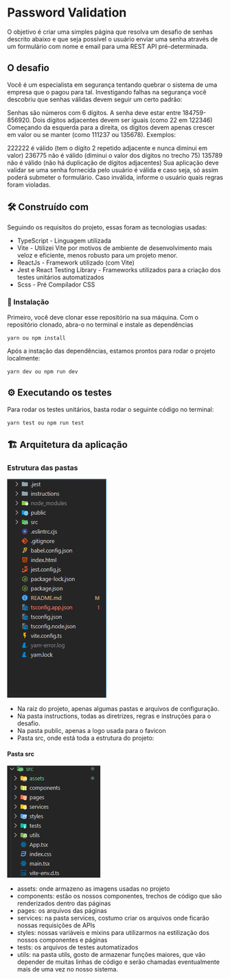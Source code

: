 # Password Validation

O objetivo é criar uma simples página que resolva um desafio de senhas descrito abaixo e que seja possível o usuário enviar uma senha através de um formulário com nome e email para uma REST API pré-determinada.

## O desafio

Você é um especialista em segurança tentando quebrar o sistema de uma empresa que o pagou para tal. Investigando falhas na segurança você descobriu que senhas válidas devem seguir um certo padrão:

Senhas são números com 6 dígitos.
A senha deve estar entre 184759-856920.
Dois dígitos adjacentes devem ser iguais (como 22 em 122346)
Começando da esquerda para a direita, os dígitos devem apenas crescer em valor ou se manter (como 111237 ou 135678).
Exemplos:

222222 é válido (tem o dígito 2 repetido adjacente e nunca diminui em valor)
236775 não é válido (diminui o valor dos dígitos no trecho 75)
135789 não é válido (não há duplicação de dígitos adjacentes)
Sua aplicação deve validar se uma senha fornecida pelo usuário é válida e caso seja, só assim poderá submeter o formulário. Caso inválida, informe o usuário quais regras foram violadas.

## 🛠️ Construído com

Seguindo os requisitos do projeto, essas foram as tecnologias usadas:

- TypeScript - Linguagem utilizada
- Vite - Utilizei Vite por motivos de ambiente de desenvolvimento mais veloz e eficiente, menos robusto para um projeto menor.
- ReactJs - Framework utilizado (com Vite)
- Jest e React Testing Library - Frameworks utilizados para a criação dos testes unitários automatizados
- Scss - Pré Compilador CSS

### 🔧 Instalação

Primeiro, você deve clonar esse repositório na sua máquina. Com o repositório clonado, abra-o no terminal e instale as dependências

```
yarn ou npm install
```

Após a instação das dependências, estamos prontos para rodar o projeto localmente:

```
yarn dev ou npm run dev
```

## ⚙️ Executando os testes

Para rodar os testes unitários, basta rodar o seguinte código no terminal:

```
yarn test ou npm run test
```

## 🏗️ Arquitetura da aplicação

### Estrutura das pastas

![folder strucute](./src/assets/folder_structure.png)

- Na raiz do projeto, apenas algumas pastas e arquivos de configuração.
- Na pasta instructions, todas as diretrizes, regras e instruções para o desafio.
- Na pasta public, apenas a logo usada para o favicon
- Pasta src, onde está toda a estrutura do projeto:

#### Pasta src

![Src folder structure](./src/assets/src_folder.png)

- assets: onde armazeno as imagens usadas no projeto
- components: estão os nossos componentes, trechos de código que são renderizados dentro das páginas
- pages: os arquivos das páginas
- services: na pasta services, costumo criar os arquivos onde ficarão nossas requisições de APIs
- styles: nossas variáveis e mixins para utilizarmos na estilização dos nossos componentes e páginas
- tests: os arquivos de testes automatizados
- utils: na pasta utils, gosto de armazenar funções maiores, que vão depender de muitas linhas de código e serão chamadas eventualmente mais de uma vez no nosso sistema.
